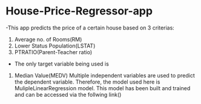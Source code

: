 # House-Price-Regressor-app
-This app predicts the price of a certain house based on 3 criterias:
 1. Average no. of Rooms(RM)
 2.  Lower Status Population(LSTAT)
 3.  PTRATIO(Parent-Teacher ratio)
- The only target variable being used is
1. Median Value(MEDV)
Multiple independent variables are used to predict the dependent variable. Therefore, the model used here is MulipleLinearRegression model. This model has been built and trained and can be accessed via the follwing link()
